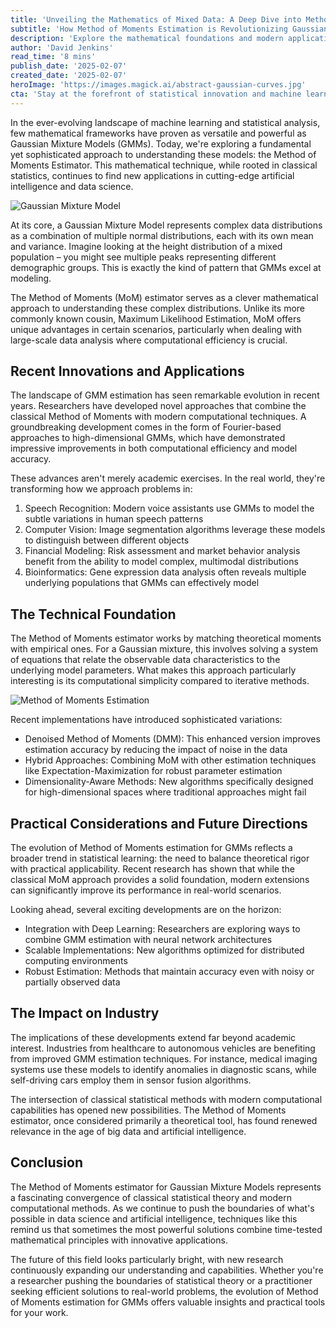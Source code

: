 ```yaml
---
title: 'Unveiling the Mathematics of Mixed Data: A Deep Dive into Method of Moments Estimation for Gaussian Mixture Models'
subtitle: 'How Method of Moments Estimation is Revolutionizing Gaussian Mixture Models'
description: 'Explore the mathematical foundations and modern applications of Method of Moments Estimation in Gaussian Mixture Models. Learn how this classical statistical technique is finding new relevance in AI, data science, and industry applications from speech recognition to autonomous vehicles.'
author: 'David Jenkins'
read_time: '8 mins'
publish_date: '2025-02-07'
created_date: '2025-02-07'
heroImage: 'https://images.magick.ai/abstract-gaussian-curves.jpg'
cta: 'Stay at the forefront of statistical innovation and machine learning developments! Follow us on LinkedIn for more in-depth analyses of breakthrough mathematical methods in data science.'
---
```


In the ever-evolving landscape of machine learning and statistical analysis, few mathematical frameworks have proven as versatile and powerful as Gaussian Mixture Models (GMMs). Today, we're exploring a fundamental yet sophisticated approach to understanding these models: the Method of Moments Estimator. This mathematical technique, while rooted in classical statistics, continues to find new applications in cutting-edge artificial intelligence and data science.

![Gaussian Mixture Model](https://i.magick.ai/PIXE/1738952582272_magick_img.webp)

At its core, a Gaussian Mixture Model represents complex data distributions as a combination of multiple normal distributions, each with its own mean and variance. Imagine looking at the height distribution of a mixed population – you might see multiple peaks representing different demographic groups. This is exactly the kind of pattern that GMMs excel at modeling.

The Method of Moments (MoM) estimator serves as a clever mathematical approach to understanding these complex distributions. Unlike its more commonly known cousin, Maximum Likelihood Estimation, MoM offers unique advantages in certain scenarios, particularly when dealing with large-scale data analysis where computational efficiency is crucial.

## Recent Innovations and Applications

The landscape of GMM estimation has seen remarkable evolution in recent years. Researchers have developed novel approaches that combine the classical Method of Moments with modern computational techniques. A groundbreaking development comes in the form of Fourier-based approaches to high-dimensional GMMs, which have demonstrated impressive improvements in both computational efficiency and model accuracy.

These advances aren't merely academic exercises. In the real world, they're transforming how we approach problems in:

1. Speech Recognition: Modern voice assistants use GMMs to model the subtle variations in human speech patterns
2. Computer Vision: Image segmentation algorithms leverage these models to distinguish between different objects
3. Financial Modeling: Risk assessment and market behavior analysis benefit from the ability to model complex, multimodal distributions
4. Bioinformatics: Gene expression data analysis often reveals multiple underlying populations that GMMs can effectively model

## The Technical Foundation

The Method of Moments estimator works by matching theoretical moments with empirical ones. For a Gaussian mixture, this involves solving a system of equations that relate the observable data characteristics to the underlying model parameters. What makes this approach particularly interesting is its computational simplicity compared to iterative methods.

![Method of Moments Estimation](https://i.magick.ai/PIXE/1738952582275_magick_img.webp)

Recent implementations have introduced sophisticated variations:

- Denoised Method of Moments (DMM): This enhanced version improves estimation accuracy by reducing the impact of noise in the data
- Hybrid Approaches: Combining MoM with other estimation techniques like Expectation-Maximization for robust parameter estimation
- Dimensionality-Aware Methods: New algorithms specifically designed for high-dimensional spaces where traditional approaches might fail

## Practical Considerations and Future Directions

The evolution of Method of Moments estimation for GMMs reflects a broader trend in statistical learning: the need to balance theoretical rigor with practical applicability. Recent research has shown that while the classical MoM approach provides a solid foundation, modern extensions can significantly improve its performance in real-world scenarios.

Looking ahead, several exciting developments are on the horizon:

- Integration with Deep Learning: Researchers are exploring ways to combine GMM estimation with neural network architectures
- Scalable Implementations: New algorithms optimized for distributed computing environments
- Robust Estimation: Methods that maintain accuracy even with noisy or partially observed data

## The Impact on Industry

The implications of these developments extend far beyond academic interest. Industries from healthcare to autonomous vehicles are benefiting from improved GMM estimation techniques. For instance, medical imaging systems use these models to identify anomalies in diagnostic scans, while self-driving cars employ them in sensor fusion algorithms.

The intersection of classical statistical methods with modern computational capabilities has opened new possibilities. The Method of Moments estimator, once considered primarily a theoretical tool, has found renewed relevance in the age of big data and artificial intelligence.

## Conclusion

The Method of Moments estimator for Gaussian Mixture Models represents a fascinating convergence of classical statistical theory and modern computational methods. As we continue to push the boundaries of what's possible in data science and artificial intelligence, techniques like this remind us that sometimes the most powerful solutions combine time-tested mathematical principles with innovative applications.

The future of this field looks particularly bright, with new research continuously expanding our understanding and capabilities. Whether you're a researcher pushing the boundaries of statistical theory or a practitioner seeking efficient solutions to real-world problems, the evolution of Method of Moments estimation for GMMs offers valuable insights and practical tools for your work.